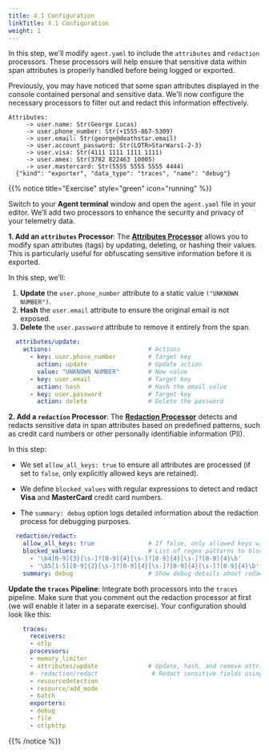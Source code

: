 ```yaml
---
title: 4.1 Configuration
linkTitle: 4.1 Configuration
weight: 1
---
```


In this step, we'll modify `agent.yaml` to include the `attributes` and `redaction` processors. These processors will help ensure that sensitive data within span attributes is properly handled before being logged or exported.

Previously, you may have noticed that some span attributes displayed in the console contained personal and sensitive data. We'll now configure the necessary processors to filter out and redact this information effectively.

```text
Attributes:
     -> user.name: Str(George Lucas)
     -> user.phone_number: Str(+1555-867-5309)
     -> user.email: Str(george@deathstar.email)
     -> user.account_password: Str(LOTR>StarWars1-2-3)
     -> user.visa: Str(4111 1111 1111 1111)
     -> user.amex: Str(3782 822463 10005)
     -> user.mastercard: Str(5555 5555 5555 4444)
  {"kind": "exporter", "data_type": "traces", "name": "debug"}
```

{{% notice title="Exercise" style="green" icon="running" %}}

Switch to your **Agent terminal** window and open the `agent.yaml` file in your editor. We’ll add two processors to enhance the security and privacy of your telemetry data.

**1. Add an `attributes` Processor**: The [**Attributes Processor**](https://github.com/open-telemetry/opentelemetry-collector-contrib/tree/main/processor/attributesprocessor) allows you to modify span attributes (tags) by updating, deleting, or hashing their values. This is particularly useful for obfuscating sensitive information before it is exported.

In this step, we’ll:

1. **Update** the `user.phone_number` attribute to a static value `("UNKNOWN NUMBER")`.
2. **Hash** the `user.email` attribute to ensure the original email is not exposed.
3. **Delete** the `user.password` attribute to remove it entirely from the span.

```yaml
  attributes/update:
    actions:                           # Actions
      - key: user.phone_number         # Target key
        action: update                 # Update action
        value: "UNKNOWN NUMBER"        # New value
      - key: user.email                # Target key
        action: hash                   # Hash the email value
      - key: user.password             # Target key
        action: delete                 # Delete the password
  ```

**2. Add a `redaction` Processor**: The [**Redaction Processor**](https://github.com/open-telemetry/opentelemetry-collector-contrib/tree/main/processor/redactionprocessor) detects and redacts sensitive data in span attributes based on predefined patterns, such as credit card numbers or other personally identifiable information (PII).

In this step:

- We set `allow_all_keys: true` to ensure all attributes are processed (if set to `false`, only explicitly allowed keys are retained).

- We define `blocked_values` with regular expressions to detect and redact **Visa** and **MasterCard** credit card numbers.

- The `summary: debug` option logs detailed information about the redaction process for debugging purposes.

```yaml
  redaction/redact:
    allow_all_keys: true               # If false, only allowed keys will be retained
    blocked_values:                    # List of regex patterns to block
      - '\b4[0-9]{3}[\s-]?[0-9]{4}[\s-]?[0-9]{4}[\s-]?[0-9]{4}\b'       # Visa
      - '\b5[1-5][0-9]{2}[\s-]?[0-9]{4}[\s-]?[0-9]{4}[\s-]?[0-9]{4}\b'  # MasterCard
    summary: debug                     # Show debug details about redaction
```

**Update the `traces` Pipeline**: Integrate both processors into the `traces` pipeline. Make sure that you comment out the redaction processor at first (we will enable it later in a separate exercise). Your configuration should look like this:

```yaml
    traces:
      receivers:
      - otlp
      processors:
      - memory_limiter
      - attributes/update              # Update, hash, and remove attributes
      #- redaction/redact               # Redact sensitive fields using regex
      - resourcedetection
      - resource/add_mode
      - batch
      exporters:
      - debug
      - file
      - otlphttp
```

{{% /notice %}}

<!--
Validate the agent configuration using **[otelbin.io](https://www.otelbin.io/)**. For reference, the `traces:` section of your pipelines will look similar to this:

```mermaid
%%{init:{"fontFamily":"monospace"}}%%
graph LR
    %% Nodes
      REC1(&nbsp;&nbsp;otlp&nbsp;&nbsp;<br>fa:fa-download):::receiver
      PRML(memory_limiter<br>fa:fa-microchip):::processor
      PRRD(resourcedetection<br>fa:fa-microchip):::processor
      PRRS(resource<br>fa:fa-microchip<br>add_mode):::processor
      PRBA(batch<br>fa:fa-microchip):::processor
      PRUP(attributes<br>fa:fa-microchip<br>update):::processor
      EXP1(otlphttp<br>fa:fa-upload):::exporter
      EXP2(&ensp;&ensp;debug&ensp;&ensp;<br>fa:fa-upload):::exporter
      EXP3(file<br>fa:fa-upload):::exporter

    %% Links
    subID1:::sub-traces
    subgraph " "
      subgraph subID1[**Traces**]
      direction LR
      REC1 -- > PRML
      PRML -- > PRUP
      PRUP -- > PRRD
      PRRD -- > PRRS
      PRRS -- > PRBA
      PRBA -- > EXP2
      PRBA -- > EXP3
      PRBA -- > EXP1
      end
    end
classDef receiver,exporter fill:#8b5cf6,stroke:#333,stroke-width:1px,color:#fff;
classDef processor fill:#6366f1,stroke:#333,stroke-width:1px,color:#fff;
classDef con-receive,con-export fill:#45c175,stroke:#333,stroke-width:1px,color:#fff;
classDef sub-traces stroke:#fbbf24,stroke-width:1px, color:#fbbf24,stroke-dasharray: 3 3;
```
-->